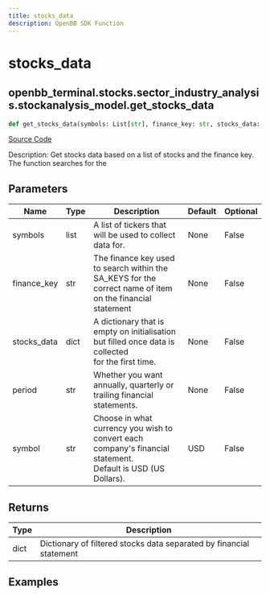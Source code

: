 ```yaml
---
title: stocks_data
description: OpenBB SDK Function
---
```


# stocks_data

## openbb_terminal.stocks.sector_industry_analysis.stockanalysis_model.get_stocks_data

```python title='openbb_terminal/stocks/sector_industry_analysis/stockanalysis_model.py'
def get_stocks_data(symbols: List[str], finance_key: str, stocks_data: dict, period: str, symbol: str) -> None
```
[Source Code](https://github.com/OpenBB-finance/OpenBBTerminal/tree/main/openbb_terminal/stocks/sector_industry_analysis/stockanalysis_model.py#L84)

Description: Get stocks data based on a list of stocks and the finance key. The function searches for the

## Parameters

| Name | Type | Description | Default | Optional |
| ---- | ---- | ----------- | ------- | -------- |
| symbols | list | A list of tickers that will be used to collect data for. | None | False |
| finance_key | str | The finance key used to search within the SA_KEYS for the correct name of item<br/>on the financial statement | None | False |
| stocks_data | dict | A dictionary that is empty on initialisation but filled once data is collected<br/>for the first time. | None | False |
| period | str | Whether you want annually, quarterly or trailing financial statements. | None | False |
| symbol | str | Choose in what currency you wish to convert each company's financial statement.<br/>Default is USD (US Dollars). | USD | False |

## Returns

| Type | Description |
| ---- | ----------- |
| dict | Dictionary of filtered stocks data separated by financial statement |

## Examples

